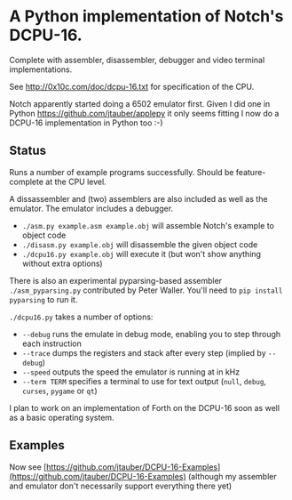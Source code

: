# A Python implementation of Notch's DCPU-16.

Complete with assembler, disassembler, debugger and video terminal implementations.

See http://0x10c.com/doc/dcpu-16.txt for specification of the CPU.

Notch apparently started doing a 6502 emulator first. Given I did one in
Python <https://github.com/jtauber/applepy> it only seems fitting I now
do a DCPU-16 implementation in Python too :-)


## Status

Runs a number of example programs successfully. Should be feature-complete at the CPU level.

A dissassembler and (two) assemblers are also included as well as the emulator. The emulator
includes a debugger. 

* `./asm.py example.asm example.obj` will assemble Notch's example to object code
* `./disasm.py example.obj` will disassemble the given object code
* `./dcpu16.py example.obj` will execute it (but won't show anything without extra options)

There is also an experimental pyparsing-based assembler `./asm_pyparsing.py`
contributed by Peter Waller. You'll need to `pip install pyparsing` to run it.

`./dcpu16.py` takes a number of options:

* `--debug` runs the emulate in debug mode, enabling you to step through each instruction
* `--trace` dumps the registers and stack after every step (implied by `--debug`)
* `--speed` outputs the speed the emulator is running at in kHz
* `--term TERM` specifies a terminal to use for text output (`null`, `debug`, `curses`, `pygame` or `qt`)

I plan to work on an implementation of Forth on the DCPU-16 soon as well as a basic operating
system.

## Examples

Now see [https://github.com/jtauber/DCPU-16-Examples](https://github.com/jtauber/DCPU-16-Examples)
(although my assembler and emulator don't necessarily support everything there yet)